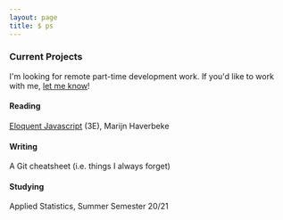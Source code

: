 ```yaml
---
layout: page
title: $ ps
---
```

### Current Projects

I'm looking for remote part-time development work. 
If you'd like to work with me, [let me know](mailto:tessa@tessapower.co)!  
 
#### Reading

[Eloquent Javascript](https://eloquentjavascript.net/) (3E), Marijn Haverbeke 

#### Writing

A Git cheatsheet (i.e. things I always forget) 

#### Studying

Applied Statistics, Summer Semester 20/21

